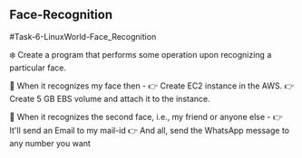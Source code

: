## Face-Recognition

#Task-6-LinuxWorld-Face_Recognition

❄️ Create a program that performs some operation upon recognizing a particular face.

📌 When it recognizes my face then - 👉 Create EC2 instance in the AWS. 👉 Create 5 GB EBS volume and attach it to the instance.

📌 When it recognizes the second face, i.e., my friend or anyone else - 👉 It'll send an Email to my mail-id 👉 And all, send the WhatsApp message to any number you want
